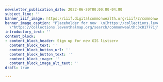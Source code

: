 ```yaml
---
newsletter_publication_date: 2022-06-20T00:00:00-04:00
subject_line: ''
banner_iiif_image: https://iiif.digitalcommonwealth.org/iiif/2/commonwealth:3x817772t/29,218,2335,743/full/0/default.jpg
banner_image_caption: "Placeholder for now  \n[https://collections.leventhalmap.org/search/commonwealth:3x817771j](https://collections.leventhalmap.org/search/commonwealth:3x817771j
  \"https://collections.leventhalmap.org/search/commonwealth:3x817771j\")"
introductory_text: ''
content_block:
- content_block_header: Sign up for new GIS listserv
  content_block_text: ''
  content_block_button_url: ''
  content_block_button_text: ''
  content_block_image: ''
  content_block_image_alt_text: ''
draft: true

---
```

